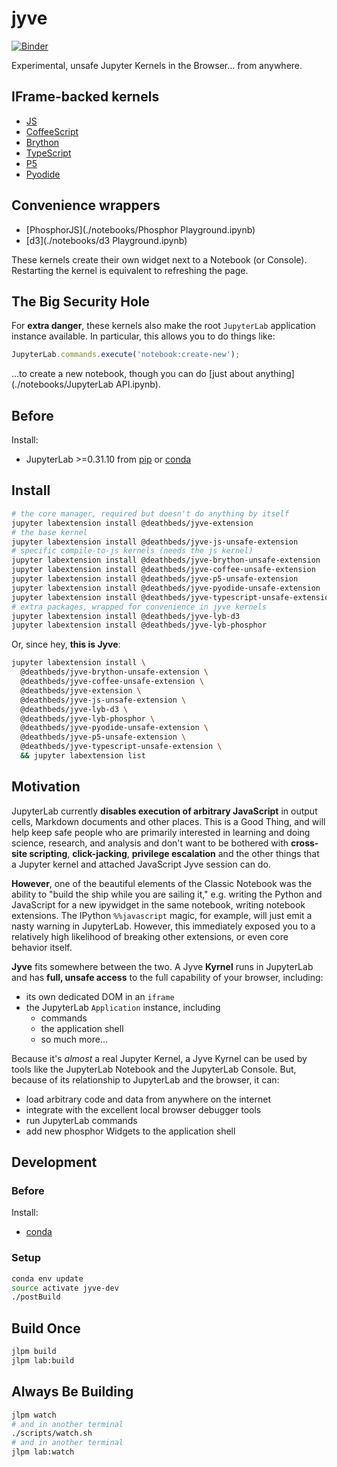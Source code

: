 # jyve

[![Binder](https://mybinder.org/badge.svg)](https://mybinder.org/v2/gh/deathbeds/jyve/master?urlpath=lab/tree/index.ipynb)

Experimental, unsafe Jupyter Kernels in the Browser... from anywhere.

## IFrame-backed kernels
- [JS](./notebooks/JavaScript.ipynb)
- [CoffeeScript](./notebooks/CoffeeScript.ipynb)
- [Brython](./notebooks/Brython.ipynb)
- [TypeScript](./notebooks/TypeScript.ipynb)
- [P5](./notebooks/P5.ipynb)
- [Pyodide](./notebooks/Pyodide.ipynb)

## Convenience wrappers
- [PhosphorJS](./notebooks/Phosphor Playground.ipynb)
- [d3](./notebooks/d3 Playground.ipynb)

These kernels create their own widget next to a
Notebook (or Console). Restarting the kernel is equivalent to refreshing the
page.

## The Big Security Hole
For **extra danger**, these kernels also make the root `JupyterLab` application
instance available. In particular, this allows you to do things like:

```JavaScript
JupyterLab.commands.execute('notebook:create-new');
```

...to create a new notebook, though you can do
[just about anything](./notebooks/JupyterLab API.ipynb).


## Before
Install:
* JupyterLab >=0.31.10 from [pip](https://pypi.io/project/jupyterlab) or
  [conda](https://anaconda.org/conda-forge/jupyterlab)

## Install
```bash
# the core manager, required but doesn't do anything by itself
jupyter labextension install @deathbeds/jyve-extension
# the base kernel
jupyter labextension install @deathbeds/jyve-js-unsafe-extension
# specific compile-to-js kernels (needs the js kernel)
jupyter labextension install @deathbeds/jyve-brython-unsafe-extension
jupyter labextension install @deathbeds/jyve-coffee-unsafe-extension
jupyter labextension install @deathbeds/jyve-p5-unsafe-extension
jupyter labextension install @deathbeds/jyve-pyodide-unsafe-extension
jupyter labextension install @deathbeds/jyve-typescript-unsafe-extension
# extra packages, wrapped for convenience in jyve kernels
jupyter labextension install @deathbeds/jyve-lyb-d3
jupyter labextension install @deathbeds/jyve-lyb-phosphor
```

Or, since hey, **this is Jyve**:
```bash
jupyter labextension install \
  @deathbeds/jyve-brython-unsafe-extension \
  @deathbeds/jyve-coffee-unsafe-extension \
  @deathbeds/jyve-extension \
  @deathbeds/jyve-js-unsafe-extension \
  @deathbeds/jyve-lyb-d3 \
  @deathbeds/jyve-lyb-phosphor \
  @deathbeds/jyve-pyodide-unsafe-extension \
  @deathbeds/jyve-p5-unsafe-extension \
  @deathbeds/jyve-typescript-unsafe-extension \
  && jupyter labextension list
```


## Motivation
JupyterLab currently **disables execution of arbitrary JavaScript** in output
cells, Markdown documents and other places. This is a Good Thing,
and will help keep safe people who are primarily interested in learning and
doing science, research, and analysis and don't want to be bothered with
**cross-site scripting**, **click-jacking**, **privilege escalation** and the
other things that a Jupyter kernel and attached JavaScript Jyve session can do.

**However**, one of the beautiful elements of the Classic Notebook was the
ability to "build the ship while you are sailing it," e.g. writing the Python
and JavaScript for a new ipywidget in the same notebook, writing notebook
extensions. The IPython `%%javascript` magic, for example, will just emit a
nasty warning in JupyterLab. However, this immediately exposed you to a
relatively high likelihood of breaking other extensions, or even core behavior
itself.

**Jyve** fits somewhere between the two. A Jyve **Kyrnel** runs in JupyterLab
and has **full, unsafe access** to the full capability of your browser,
including:
- its own dedicated DOM in an `iframe`
- the JupyterLab `Application` instance, including
  - commands
  - the application shell
  - so much more...

Because it's _almost_ a real Jupyter Kernel, a Jyve Kyrnel can be used by tools
like the JupyterLab Notebook and the JupyterLab Console. But, because of its
relationship to JupyterLab and the browser, it can:
- load arbitrary code and data from anywhere on the internet
- integrate with the excellent local browser debugger tools
- run JupyterLab commands
- add new phosphor Widgets to the application shell

## Development

### Before
Install:
- [conda](https://conda.io/docs/user-guide/install/download.html)


### Setup
```bash
conda env update
source activate jyve-dev
./postBuild
```

## Build Once
```bash
jlpm build
jlpm lab:build
```

## Always Be Building
```bash
jlpm watch
# and in another terminal
./scripts/watch.sh
# and in another terminal
jlpm lab:watch
```
